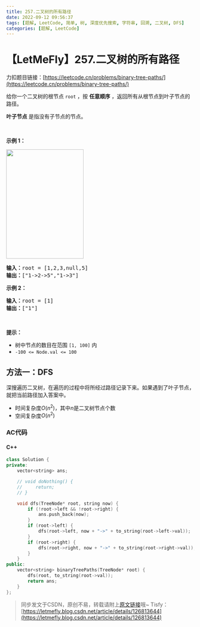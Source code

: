 ```yaml
---
title: 257.二叉树的所有路径
date: 2022-09-12 09:56:37
tags: [题解, LeetCode, 简单, 树, 深度优先搜索, 字符串, 回溯, 二叉树, DFS]
categories: [题解, LeetCode]
---
```


# 【LetMeFly】257.二叉树的所有路径

力扣题目链接：[https://leetcode.cn/problems/binary-tree-paths/](https://leetcode.cn/problems/binary-tree-paths/)

<p>给你一个二叉树的根节点 <code>root</code> ，按 <strong>任意顺序</strong> ，返回所有从根节点到叶子节点的路径。</p>

<p><strong>叶子节点</strong> 是指没有子节点的节点。</p>
&nbsp;

<p><strong>示例 1：</strong></p>
<img alt="" src="https://assets.leetcode.com/uploads/2021/03/12/paths-tree.jpg" style="width: 207px; height: 293px;" />
<pre>
<strong>输入：</strong>root = [1,2,3,null,5]
<strong>输出：</strong>["1-&gt;2-&gt;5","1-&gt;3"]
</pre>

<p><strong>示例 2：</strong></p>

<pre>
<strong>输入：</strong>root = [1]
<strong>输出：</strong>["1"]
</pre>

<p>&nbsp;</p>

<p><strong>提示：</strong></p>

<ul>
	<li>树中节点的数目在范围 <code>[1, 100]</code> 内</li>
	<li><code>-100 &lt;= Node.val &lt;= 100</code></li>
</ul>


    
## 方法一：DFS

深搜遍历二叉树，在遍历的过程中将所经过路径记录下来。如果遇到了叶子节点，就把当前路径加入答案中。

+ 时间复杂度$O(n^2)$，其中$n$是二叉树节点个数
+ 空间复杂度$O(n^2)$

### AC代码

#### C++

```cpp
class Solution {
private:
    vector<string> ans;

    // void doNothing() {
    //     return;
    // }

    void dfs(TreeNode* root, string now) {
        if (!root->left && !root->right) {
            ans.push_back(now);
        }
        if (root->left) {
            dfs(root->left, now + "->" + to_string(root->left->val));
        }
        if (root->right) {
            dfs(root->right, now + "->" + to_string(root->right->val));
        }
    }
public:
    vector<string> binaryTreePaths(TreeNode* root) {
        dfs(root, to_string(root->val));
        return ans;
    }
};
```

> 同步发文于CSDN，原创不易，转载请附上[原文链接](https://blog.letmefly.xyz/2022/09/12/LeetCode%200257.%E4%BA%8C%E5%8F%89%E6%A0%91%E7%9A%84%E6%89%80%E6%9C%89%E8%B7%AF%E5%BE%84/)哦~
> Tisfy：[https://letmefly.blog.csdn.net/article/details/126813644](https://letmefly.blog.csdn.net/article/details/126813644)
